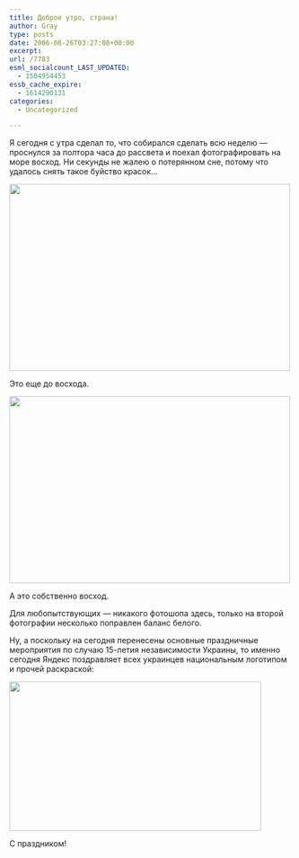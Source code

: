 ```yaml
---
title: Доброе утро, страна!
author: Gray
type: posts
date: 2006-08-26T03:27:08+00:00
excerpt:
url: /7783
esml_socialcount_LAST_UPDATED:
  - 1504954453
essb_cache_expire:
  - 1614290131
categories:
  - Uncategorized

---
```








Я сегодня с утра сделал то, что собирался сделать всю неделю &#8212; проснулся за полтора часа до рассвета и поехал фотографировать на море восход. Ни секунды не жалею о потерянном сне, потому что удалось снять такое буйство красок&#8230;

<a href="http://public.fotki.com/SergeyPetrenko/misc/nature/010766.html" target="_new" atomicselection="true"><img style="border-top-width: 0px; border-left-width: 0px; border-bottom-width: 0px; border-right-width: 0px" height="333" src="https://i1.wp.com/www.searchengines.ru/blog/WindowsLiveWriter/950642a38b00_68D1/010766-vi%5B4%5D.jpg?resize=500%2C333" width="500" border="0" data-recalc-dims="1" /></a>

Это еще до восхода.

<a href="http://public.fotki.com/SergeyPetrenko/misc/nature/010815-wb.html" target="_new" atomicselection="true"><img style="border-top-width: 0px; border-left-width: 0px; border-bottom-width: 0px; border-right-width: 0px" height="333" src="https://i2.wp.com/www.searchengines.ru/blog/WindowsLiveWriter/950642a38b00_68D1/010815wb-vi%5B3%5D.jpg?resize=500%2C333" width="500" border="0" data-recalc-dims="1" /></a>

А это собственно восход.

Для любопытствующих &#8212; никакого фотошопа здесь, только на второй фотографии несколько поправлен баланс белого.

Ну, а поскольку на сегодня перенесены основные праздничные мероприятия по случаю 15-летия независимости Украины, то именно сегодня Яндекс поздравляет всех украинцев национальным логотипом и прочей раскраской:

<a href="http://www.yandex.ua/" target="_new" atomicselection="true"><img style="border-right: 0px; border-top: 0px; border-left: 0px; border-bottom: 0px" height="266" src="https://i2.wp.com/www.searchengines.ru/blog/WindowsLiveWriter/950642a38b00_68D1/yandex-ind%5B5%5D.png?resize=448%2C266" width="448" border="0" data-recalc-dims="1" /></a> 

С праздником!